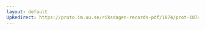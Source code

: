 ```yaml
---
layout: default
UpRedirect: https://pruto.im.uu.se/riksdagen-records-pdf/1874/prot-1874--ak--202/prot-1874--ak--202_006.pdf
---
```

